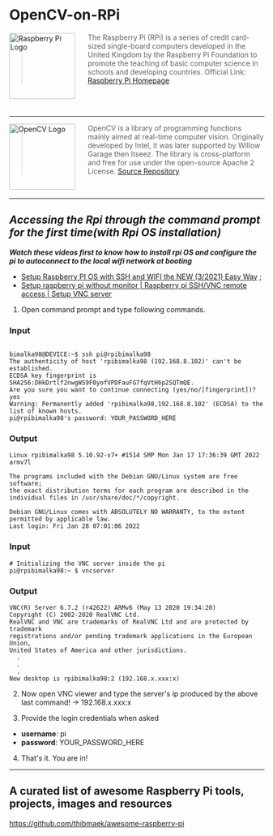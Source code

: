 # OpenCV-on-RPi


<a href="https://www.raspberrypi.org"><img src="https://www.raspberrypi.org/wp-content/uploads/2012/03/raspberry-pi-logo.png" alt="Raspberry Pi Logo" align="left" style="margin-right: 25px" width=130></a>

> The Raspberry Pi (RPi) is a series of credit card-sized single-board computers developed in the United Kingdom by the Raspberry Pi Foundation to promote the teaching of basic computer science in schools and developing countries. Official Link: [Raspberry Pi Homepage](https://raspberrypi.com)



<br><br>

---

<a href="https://opencv.org/"><img src="https://opencv.org/wp-content/uploads/2020/07/cropped-Fav-270x270.png" alt="OpenCV Logo" align="left" style="margin-right: 25px" width=130></a>

> OpenCV is a library of programming functions mainly aimed at real-time computer vision. Originally developed by Intel, it was later supported by Willow Garage then Itseez. The library is cross-platform and free for use under the open-source Apache 2 License. [Source Repository](https://github.com/opencv/opencv)

<br>

---

## *Accessing the Rpi through the command prompt for the first time(with Rpi OS installation)*

***Watch these videos first to know how to install rpi OS and configure the pi to autoconnect to the local wifi network at booting***

- [Setup Raspberry PI OS with SSH and WIFI the NEW (3/2021) Easy Way](https://youtu.be/nZyyfJYOhbM) ; 
- [Setup raspberry pi without monitor | Raspberry pi SSH/VNC remote access | Setup VNC server](https://youtu.be/AZj2uON6JaI)

1. Open command prompt and type following commands.

###  Input

```shell

bimalka98@DEVICE:~$ ssh pi@rpibimalka98
The authenticity of host 'rpibimalka98 (192.168.8.102)' can't be established.
ECDSA key fingerprint is SHA256:DHkDrtlf2nwgWS9F0yofVPDFauFG7fqVtH6p2SQTmQE.
Are you sure you want to continue connecting (yes/no/[fingerprint])? yes
Warning: Permanently added 'rpibimalka98,192.168.8.102' (ECDSA) to the list of known hosts.
pi@rpibimalka98's password: YOUR_PASSWORD_HERE
```

###  Output
```shell
Linux rpibimalka98 5.10.92-v7+ #1514 SMP Mon Jan 17 17:36:39 GMT 2022 armv7l

The programs included with the Debian GNU/Linux system are free software;
the exact distribution terms for each program are described in the
individual files in /usr/share/doc/*/copyright.

Debian GNU/Linux comes with ABSOLUTELY NO WARRANTY, to the extent
permitted by applicable law.
Last login: Fri Jan 28 07:01:06 2022
```

###  Input

```shell
# Initializing the VNC server inside the pi
pi@rpibimalka98:~ $ vncserver
```

###  Output
```shell
VNC(R) Server 6.7.2 (r42622) ARMv6 (May 13 2020 19:34:20)
Copyright (C) 2002-2020 RealVNC Ltd.
RealVNC and VNC are trademarks of RealVNC Ltd and are protected by trademark
registrations and/or pending trademark applications in the European Union,
United States of America and other jurisdictions.
  .
  .
  .
New desktop is rpibimalka98:2 (192.168.x.xxx:x)

```

2. Now open VNC viewer and type the server's ip produced by the above last command! -> 192.168.x.xxx:x

3. Provide the login credentials when asked
  - **username**: pi 
  - **password**: YOUR_PASSWORD_HERE

4. That's it. You are in!

---
 
##  A curated list of awesome Raspberry Pi tools, projects, images and resources

https://github.com/thibmaek/awesome-raspberry-pi
